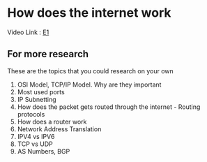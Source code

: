 # How does the internet work

Video Link : [E1](https://www.youtube.com/watch?v=SyPzQrUxmZc&list=PLxYCgfC5WpnsAg5LddfjlidAHJNqRUN14&index=3&t=0s)

## For more research

These are the topics that you could research on your own

1. OSI Model, TCP/IP Model. Why are they important
2. Most used ports
3. IP Subnetting
4. How does the packet gets routed through the internet - Routing protocols
5. How does a router work
6. Network Address Translation
7. IPV4 vs IPV6
8. TCP vs UDP
9. AS Numbers, BGP
